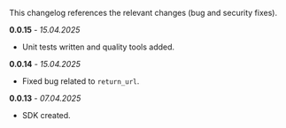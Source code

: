 This changelog references the relevant changes (bug and security fixes).

**0.0.15** - _15.04.2025_
* Unit tests written and quality tools added.

**0.0.14** - _15.04.2025_
* Fixed bug related to `return_url`.

**0.0.13** - _07.04.2025_
* SDK created.
